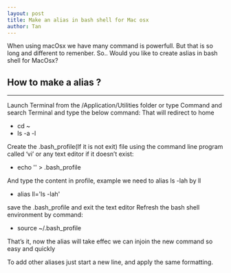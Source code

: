 ```yaml
---
layout: post
title: Make an alias in bash shell for Mac osx
author: Tan
---
```


When using macOsx we have many command is powerfull. But that is so long and different to remenber. So.. Would you like to create aslias in bash shell for MacOsx? 

## How to make a alias ? 
-----
Launch Terminal from the /Application/Utilities folder or type Command and search Terminal and type the below command:
That will redirect to home 

- cd ~ 
- ls -a -l 

Create the .bash_profile(If it is not exit) file using the command line program called ‘vi’ or any text editor if it doesn’t exist:

- echo '' > .bash_profile

And type the content in profile, example we need to alias ls -lah by ll

 - alias ll='ls -lah'

save the .bash_profile and exit the text editor
Refresh the bash shell environment by command:

- source ~/.bash_profile

That’s it, now the alias will take effec we can injoin the new command so easy and quickly

To add other aliases just start a new line,  and apply the same formatting.


